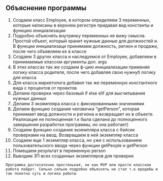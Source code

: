 ## Объяснение программы
1. Создаем класс Employee, в котором определяем 3 переменных, которые написаны в верхнем регистре придавая вид константы и функцию инициализации
2. Подробно объяснять внутрянку переменных не вижу смысла. Простой объект, который хранит нужные данные для должностей и. В функции инициализаци принимаем должность, регион и продажи, после чего объявляем их в классе
3. Создаем 3 других класса и наследуемся от Employee, добавляем в принимаемые классом аргументы доп. args
4. В этих классах так же создаем ф-цию инициализации применяя логику класса родителя, после чего добавляя свою нужнуб логику для класса
5. Для класса маркетолога добавил так же переменную константного вида с процентов от проектов
6. Делаем проверки через базовый if else elif для высчитывания нужных данных
7. Делаем 3 экзямпляра класса с фиксированными значениями
8. Делаем функцию создания человечка "getPerson", которая принимает ввод должности и региона и возвращает их в объекте. Реализация не полноценная т.к была сделана до полноценного завершения разработки программы, но она работает)
9. Создаем функцию создания экземпляра класса с бейсик проверками на ввод. Возвращаем в ней экземпляр класса
10. Создаем еще 1 экземпляр класса, но уже с использованием пользовательского ввода через функции getPeople и getPerson
11. Помещаем результат в переменную person
12. Выводим ЗП всех созданных экземпляров для проверки

```Програмка достататочно простенькая, но как MVP или просто классная работа пойдет. Сильно сильно подробно объяснять не стал т.к вродебы и так понятна суть и логика работы```